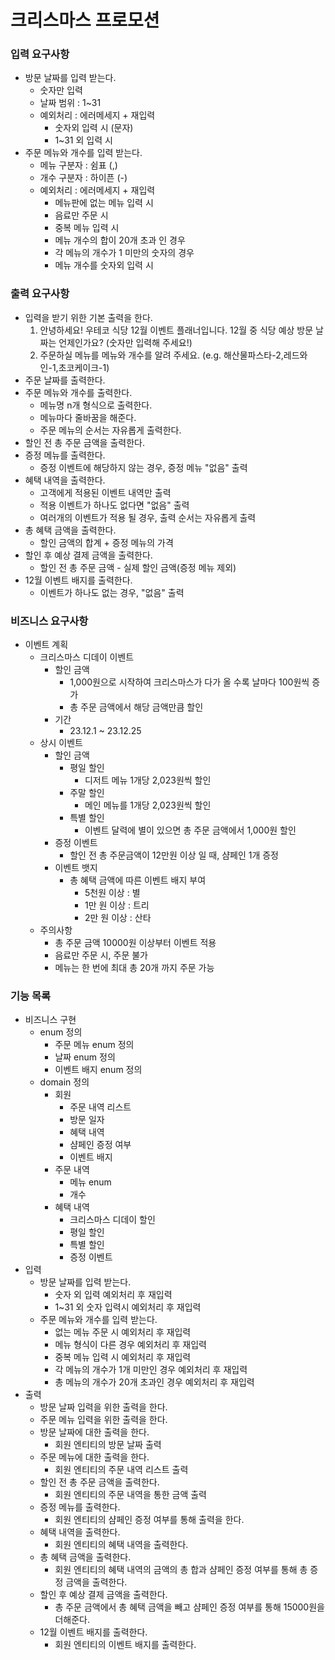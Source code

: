 # 크리스마스 프로모션

### 입력 요구사항
- 방문 날짜를 입력 받는다.
  - 숫자만 입력
  - 날짜 범위 : 1~31
  - 예외처리 : 에러메세지 + 재입력
    - 숫자외 입력 시 (문자)
    - 1~31 외 입력 시
- 주문 메뉴와 개수를 입력 받는다.
  - 메뉴 구분자 : 쉼표 (,)
  - 개수 구분자 : 하이픈 (-)
  - 예외처리 : 에러메세지 + 재입력
    - 메뉴판에 없는 메뉴 입력 시
    - 음료만 주문 시
    - 중복 메뉴 입력 시
    - 메뉴 개수의 합이 20개 초과 인 경우
    - 각 메뉴의 개수가 1 미만의 숫자의 경우
    - 메뉴 개수를 숫자외 입력 시

### 출력 요구사항
- 입력을 받기 위한 기본 출력을 한다.
  1. 안녕하세요! 우테코 식당 12월 이벤트 플래너입니다.
    12월 중 식당 예상 방문 날짜는 언제인가요? (숫자만 입력해 주세요!)
  2. 주문하실 메뉴를 메뉴와 개수를 알려 주세요. (e.g. 해산물파스타-2,레드와인-1,초코케이크-1)
- 주문 날짜를 출력한다.
- 주문 메뉴와 개수를 출력한다.
  - 메뉴명 n개 형식으로 출력한다.
  - 메뉴마다 줄바꿈을 해준다.
  - 주문 메뉴의 순서는 자유롭게 출력한다.
- 할인 전 총 주문 금액을 출력한다.
- 증정 메뉴를 출력한다.
  - 증정 이벤트에 해당하지 않는 경우, 증정 메뉴 "없음" 출력
- 혜택 내역을 출력한다.
  - 고객에게 적용된 이벤트 내역만 출력
  - 적용 이벤트가 하나도 없다면 "없음" 출력
  - 여러개의 이벤트가 적용 될 경우, 출력 순서는 자유롭게 출력
- 총 혜택 금액을 출력한다.
  - 할인 금액의 합계 + 증정 메뉴의 가격
- 할인 후 예상 결제 금액을 출력한다.
  - 할인 전 총 주문 금액 - 실제 할인 금액(증정 메뉴 제외)
- 12월 이벤트 배지를 출력한다.
  - 이벤트가 하나도 없는 경우, "없음" 출력

### 비즈니스 요구사항
- 이벤트 계획 
  - 크리스마스 디데이 이벤트
    - 할인 금액
      - 1,000원으로 시작하여 크리스마스가 다가 올 수록 날마다 100원씩 증가
      - 총 주문 금액에서 해당 금액만큼 할인
    - 기간
      - 23.12.1 ~ 23.12.25
  - 상시 이벤트
    - 할인 금액
      - 평일 할인
        - 디저트 메뉴 1개당 2,023원씩 할인
      - 주말 할인
        - 메인 메뉴를 1개당 2,023원씩 할인
      - 특별 할인
        - 이벤트 달력에 별이 있으면 총 주문 금액에서 1,000원 할인
    - 증정 이벤트
      - 할인 전 총 주문금액이 12만원 이상 일 때, 샴페인 1개 증정
    - 이벤트 뱃지
      - 총 혜택 금액에 따른 이벤트 배지 부여
        - 5천원 이상 : 별
        - 1만 원 이상 : 트리
        - 2만 원 이상 : 산타
  - 주의사항
    - 총 주문 금액 10000원 이상부터 이벤트 적용
    - 음료만 주문 시, 주문 불가
    - 메뉴는 한 번에 최대 총 20개 까지 주문 가능
  
### 기능 목록
- 비즈니스 구현
    - enum 정의
        - 주문 메뉴 enum 정의
        - 날짜 enum 정의
        - 이벤트 배지 enum 정의
    - domain 정의
      - 회원
        - 주문 내역 리스트
        - 방문 일자
        - 혜택 내역
        - 샴페인 증정 여부
        - 이벤트 배지
      - 주문 내역
        - 메뉴 enum
        - 개수
      - 혜택 내역
        - 크리스마스 디데이 할인
        - 평일 할인
        - 특별 할인
        - 증정 이벤트
- 입력
  - 방문 날짜를 입력 받는다.
    - 숫자 외 입력 예외처리 후 재입력
    - 1~31 외 숫자 입력시 예외처리 후 재입력
  - 주문 메뉴와 개수를 입력 받는다.
    - 없는 메뉴 주문 시 예외처리 후 재입력
    - 메뉴 형식이 다른 경우 예외처리 후 재입력
    - 중복 메뉴 입력 시 예외처리 후 재입력
    - 각 메뉴의 개수가 1개 미만인 경우 예외처리 후 재입력
    - 총 메뉴의 개수가 20개 초과인 경우 예외처리 후 재입력
- 출력
  - 방문 날짜 입력을 위한 출력을 한다.
  - 주문 메뉴 입력을 위한 출력을 한다.
  - 방문 날짜에 대한 출력을 한다.
    - 회원 엔티티의 방문 날짜 출력
  - 주문 메뉴에 대한 출력을 한다.
    - 회원 엔티티의 주문 내역 리스트 출력
  - 할인 전 총 주문 금액을 출력한다.
    - 회원 엔티티의 주문 내역을 통한 금액 출력
  - 증정 메뉴를 출력한다.
    - 회원 엔티티의 샴페인 증정 여부를 통해 출력을 한다.
  - 혜택 내역을 출력한다.
    - 회원 엔티티의 혜택 내역을 출력한다.
  - 총 혜택 금액을 출력한다.
    - 회원 엔티티의 혜택 내역의 금액의 총 합과 샴페인 증정 여부를 통해 총 증정 금액을 출력한다.
  - 할인 후 예상 결제 금액을 출력한다.
    - 총 주문 금액에서 총 혜택 금액을 빼고 샴페인 증정 여부를 통해 15000원을 더해준다.
  - 12월 이벤트 배지를 출력한다.
    - 회원 엔티티의 이벤트 배지를 출력한다.
